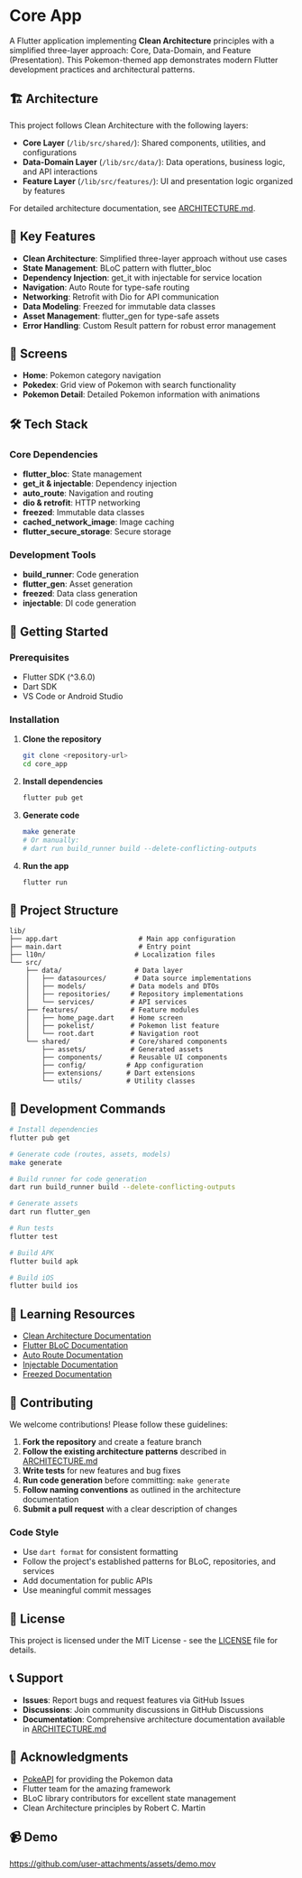 # Core App

A Flutter application implementing **Clean Architecture** principles with a simplified three-layer approach: Core, Data-Domain, and Feature (Presentation). This Pokemon-themed app demonstrates modern Flutter development practices and architectural patterns.

## 🏗️ Architecture

This project follows Clean Architecture with the following layers:

- **Core Layer** (`/lib/src/shared/`): Shared components, utilities, and configurations
- **Data-Domain Layer** (`/lib/src/data/`): Data operations, business logic, and API interactions
- **Feature Layer** (`/lib/src/features/`): UI and presentation logic organized by features

For detailed architecture documentation, see [ARCHITECTURE.md](ARCHITECTURE.md).

## 🚀 Key Features

- **Clean Architecture**: Simplified three-layer approach without use cases
- **State Management**: BLoC pattern with flutter_bloc
- **Dependency Injection**: get_it with injectable for service location
- **Navigation**: Auto Route for type-safe routing
- **Networking**: Retrofit with Dio for API communication
- **Data Modeling**: Freezed for immutable data classes
- **Asset Management**: flutter_gen for type-safe assets
- **Error Handling**: Custom Result pattern for robust error management

## 📱 Screens

- **Home**: Pokemon category navigation
- **Pokedex**: Grid view of Pokemon with search functionality
- **Pokemon Detail**: Detailed Pokemon information with animations

## 🛠️ Tech Stack

### Core Dependencies
- **flutter_bloc**: State management
- **get_it & injectable**: Dependency injection
- **auto_route**: Navigation and routing
- **dio & retrofit**: HTTP networking
- **freezed**: Immutable data classes
- **cached_network_image**: Image caching
- **flutter_secure_storage**: Secure storage

### Development Tools
- **build_runner**: Code generation
- **flutter_gen**: Asset generation
- **freezed**: Data class generation
- **injectable**: DI code generation

## 🚀 Getting Started

### Prerequisites
- Flutter SDK (^3.6.0)
- Dart SDK
- VS Code or Android Studio

### Installation

1. **Clone the repository**
   ```bash
   git clone <repository-url>
   cd core_app
   ```

2. **Install dependencies**
   ```bash
   flutter pub get
   ```

3. **Generate code**
   ```bash
   make generate
   # Or manually:
   # dart run build_runner build --delete-conflicting-outputs
   ```

4. **Run the app**
   ```bash
   flutter run
   ```

## 📂 Project Structure

```
lib/
├── app.dart                    # Main app configuration
├── main.dart                   # Entry point
├── l10n/                      # Localization files
└── src/
    ├── data/                  # Data layer
    │   ├── datasources/       # Data source implementations
    │   ├── models/           # Data models and DTOs
    │   ├── repositories/     # Repository implementations
    │   └── services/         # API services
    ├── features/             # Feature modules
    │   ├── home_page.dart    # Home screen
    │   ├── pokelist/         # Pokemon list feature
    │   └── root.dart         # Navigation root
    └── shared/               # Core/shared components
        ├── assets/           # Generated assets
        ├── components/       # Reusable UI components
        ├── config/          # App configuration
        ├── extensions/      # Dart extensions
        └── utils/           # Utility classes
```

## 🔨 Development Commands

```bash
# Install dependencies
flutter pub get

# Generate code (routes, assets, models)
make generate

# Build runner for code generation
dart run build_runner build --delete-conflicting-outputs

# Generate assets
dart run flutter_gen

# Run tests
flutter test

# Build APK
flutter build apk

# Build iOS
flutter build ios
```

## 📖 Learning Resources

- [Clean Architecture Documentation](ARCHITECTURE.md)
- [Flutter BLoC Documentation](https://bloclibrary.dev/)
- [Auto Route Documentation](https://auto-route.vercel.app/)
- [Injectable Documentation](https://pub.dev/packages/injectable)
- [Freezed Documentation](https://pub.dev/packages/freezed)

## 🤝 Contributing

We welcome contributions! Please follow these guidelines:

1. **Fork the repository** and create a feature branch
2. **Follow the existing architecture patterns** described in [ARCHITECTURE.md](ARCHITECTURE.md)
3. **Write tests** for new features and bug fixes
4. **Run code generation** before committing: `make generate`
5. **Follow naming conventions** as outlined in the architecture documentation
6. **Submit a pull request** with a clear description of changes

### Code Style
- Use `dart format` for consistent formatting
- Follow the project's established patterns for BLoC, repositories, and services
- Add documentation for public APIs
- Use meaningful commit messages

## 📄 License

This project is licensed under the MIT License - see the [LICENSE](LICENSE) file for details.

## 📞 Support

- **Issues**: Report bugs and request features via GitHub Issues
- **Discussions**: Join community discussions in GitHub Discussions
- **Documentation**: Comprehensive architecture documentation available in [ARCHITECTURE.md](ARCHITECTURE.md)

## 🙏 Acknowledgments

- [PokeAPI](https://pokeapi.co/) for providing the Pokemon data
- Flutter team for the amazing framework
- BLoC library contributors for excellent state management
- Clean Architecture principles by Robert C. Martin


## 📹 Demo

https://github.com/user-attachments/assets/demo.mov
